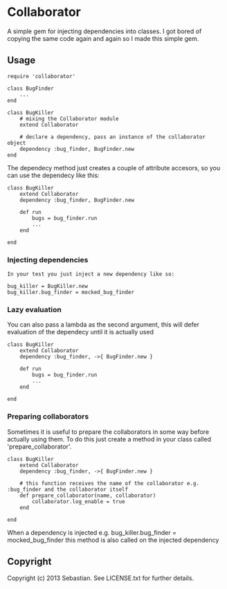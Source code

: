 Collaborator
==========

A simple gem for injecting dependencies into classes. I got bored of copying the same code again and again so I made this simple gem. 

Usage
-----

	require 'collaborator'

	class BugFinder
		...
	end

	class BugKiller
		# mixing the Collaborator module
		extend Collaborator
		
		# declare a dependency, pass an instance of the collaborator object
		dependency :bug_finder, BugFinder.new
	end

The dependecy method just creates a couple of attribute accesors, so you can use the dependecy like this:

	class BugKiller
		extend Collaborator 
		dependency :bug_finder, BugFinder.new

		def run
			bugs = bug_finder.run
			...
		end

	end

### Injecting dependencies

	In your test you just inject a new dependency like so:

	bug_killer = BugKiller.new
	bug_killer.bug_finder = mocked_bug_finder

### Lazy evaluation

You can also pass a lambda as the second argument, this will defer evaluation of the dependecy until it is actually used

	class BugKiller
		extend Collaborator 
		dependency :bug_finder, ->{ BugFinder.new }

		def run
			bugs = bug_finder.run
			...
		end

	end

### Preparing collaborators

Sometimes it is useful to prepare the collaborators in some way before actually using them. To do this just create a method in your class called 'prepare_collaborator'.

	class BugKiller
		extend Collaborator 
		dependency :bug_finder, ->{ BugFinder.new }

		# this function receives the name of the collaborator e.g. :bug_finder and the collaborator itself
		def prepare_collaborator(name, collaborator)
			collaborator.log_enable = true
		end

	end

When a dependency is injected e.g. bug_killer.bug_finder = mocked_bug_finder this method is also called on the injected dependency

Copyright
----------

Copyright (c) 2013 Sebastian. See LICENSE.txt for
further details.

